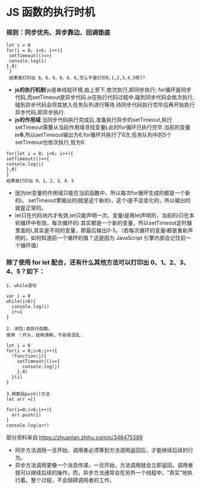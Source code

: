 # JS 函数的执行时机
### 规则：同步优先、异步靠边、回调垫底
```
let i = 0
for(i = 0; i<6; i++){
 setTimeout(()=>{   
 console.log(i)   
},0)
 }
 结果是打印出 6、6、6、6、6、6,怎么不是打印0,1,2,3,4,5呢??
```

* **js的执行机制**:js是单线程环境,由上至下,依次执行,即同步执行;
for循环是同步代码,而setTimeout是异步代码.js在执行代码过程中,碰到同步代码会依次执行,碰到异步代码会将其放入任务队列进行等待,待同步代码执行完毕后再开始执行异步代码,即异步执行.
* **js的作用域**:当同步代码执行完成后,准备执行异步的setTimeout,执行setTimeout需要从当前作用域寻找变量**i**,此时for循环已执行完毕,当前的变量**i=6**,所以setTimeout输出为6,for循环共执行了6次,任务队列中的5个setTimeout也依次执行,皆为6.

```
for(let i = 0; i<6; i++){
setTimeout(()=>{
console.log(i)
},0)
} 
结果是打印出 0、1、2、3、4、5
```
* 因为let变量的作用域只能在当前函数中，所以每次for循环生成的都是一个新的i，
setTimeout里输出的i就是这个新的i，这个i是不会变化的，所以输出的就是正常的。
* let只在代码块内才有效,let只能声明一次。变量i是用let声明的，当前的i只在本轮循环中有效，每次循环的i 其实都是一个新的变量，所以setTimeout定时器里面的i,其实是不同的变量，即最后输出0-5。（若每次循环的变量i都是重新声明的，如何知道前一个循环的值？这是因为 JavaScript 引擎内部会记住前一个循环值）

### 除了使用 for let 配合，还有什么其他方法可以打印出 0、1、2、3、4、5？如下：

```
1. while语句

var i = 0
while(i<6){
  console.log(i)
  i+=1
}
```
```
2. 闭包:自执行函数。
使用 ！开头，结构清晰，不容易混乱.

let i = 0
for(i = 0;i<6;i++){
  !function(j){
    setTimeout(()=>{
      console.log(j)
    },0)
  }(i)
}
```
```
3.用数组push()方法
let arr =[]

for(i=0;i<6;i++){
  arr.push(i)
}
console.log(arr)
```
部分资料来自:https://zhuanlan.zhihu.com/p/348475389





























* 同步方法调用一旦开始，调用者必须等到方法调用返回后，才能继续后续的行为。
* 异步方法调用更像一个消息传递，一旦开始，方法调用就会立即返回，调用者就可以继续后续的操作。而，异步方法通常会在另外一个线程中，“真实”地执行着。整个过程，不会阻碍调用者的工作。
